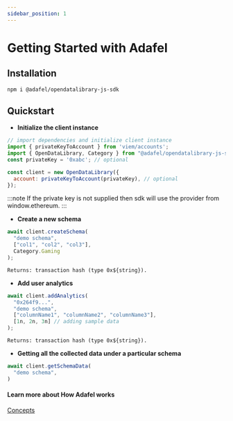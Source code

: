 ```yaml
---
sidebar_position: 1
---
```


# Getting Started with Adafel

## Installation

```bash
npm i @adafel/opendatalibrary-js-sdk
```

## Quickstart

- **Initialize the client instance**

```javascript
// import dependencies and initialize client instance
import { privateKeyToAccount } from 'viem/accounts';
import { OpenDataLibrary, Category } from "@adafel/opendatalibrary-js-sdk";
const privateKey = '0xabc'; // optional

const client = new OpenDataLibrary({
  account: privateKeyToAccount(privateKey), // optional
});

```

:::note
If the private key is not supplied then sdk will use the provider from window.ethereum.
:::

- **Create a new schema**

```javascript
await client.createSchema(
  "demo schema",
  ["col1", "col2", "col3"],
  Category.Gaming
);

```

`` Returns: transaction hash (type 0x${string}). ``
- **Add user analytics**

```javascript
await client.addAnalytics(
  "0x264f9...",
  "demo schema",
  ["columnName1", "columnName2", "columnName3"],
  [1n, 2n, 3n] // adding sample data
);
```
``Returns: transaction hash (type 0x${string}).``

- **Getting all the collected data under a particular schema**

```javascript
await client.getSchemaData(
  "demo schema",
)
```

#### Learn more about How Adafel works

[Concepts](./Concepts/)